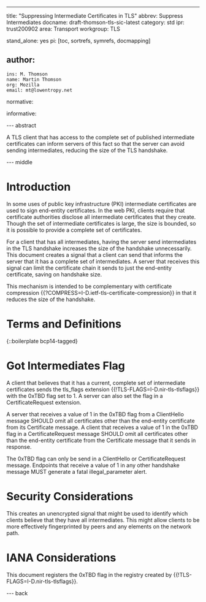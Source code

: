 ---
title: "Suppressing Intermediate Certificates in TLS"
abbrev: Suppress Intermediates
docname: draft-thomson-tls-sic-latest
category: std
ipr: trust200902
area: Transport
workgroup: TLS

stand_alone: yes
pi: [toc, sortrefs, symrefs, docmapping]

author:
  -
    ins: M. Thomson
    name: Martin Thomson
    org: Mozilla
    email: mt@lowentropy.net

normative:


informative:



--- abstract

A TLS client that has access to the complete set of published intermediate
certificates can inform servers of this fact so that the server can avoid
sending intermediates, reducing the size of the TLS handshake.


--- middle

# Introduction

In some uses of public key infrastructure (PKI) intermediate certificates are
used to sign end-entity certificates.  In the web PKI, clients require that
certificate authorities disclose all intermediate certificates that they
create.  Though the set of intermediate certificates is large, the size is
bounded, so it is possible to provide a complete set of certificates.

For a client that has all intermediates, having the server send intermediates
in the TLS handshake increases the size of the handshake unnecessarily.  This
document creates a signal that a client can send that informs the server that
it has a complete set of intermediates.  A server that receives this signal can
limit the certificate chain it sends to just the end-entity certificate, saving
on handshake size.

This mechanism is intended to be complementary with certificate compression
{{?COMPRESS=I-D.ietf-tls-certificate-compression}} in that it reduces the size
of the handshake.


# Terms and Definitions

{::boilerplate bcp14-tagged}


# Got Intermediates Flag

A client that believes that it has a current, complete set of intermediate
certificates sends the tls_flags extension {{!TLS-FLAGS=I-D.nir-tls-tlsflags}}
with the 0xTBD flag set to 1.  A server can also set the flag in a
CertificateRequest extension.

A server that receives a value of 1 in the 0xTBD flag from a ClientHello
message SHOULD omit all certificates other than the end-entity certificate from
its Certificate message.  A client that receives a value of 1 in the 0xTBD flag
in a CertificateRequest message SHOULD omit all certificates other than the
end-entity certificate from the Certificate message that it sends in response.

The 0xTBD flag can only be send in a ClientHello or CertificateRequest message.
Endpoints that receive a value of 1 in any other handshake message MUST
generate a fatal illegal_parameter alert.


# Security Considerations

This creates an unencrypted signal that might be used to identify which clients
believe that they have all intermediates.  This might allow clients to be more
effectively fingerprinted by peers and any elements on the network path.


# IANA Considerations

This document registers the 0xTBD flag in the registry created by
{{!TLS-FLAGS=I-D.nir-tls-tlsflags}}.


--- back

